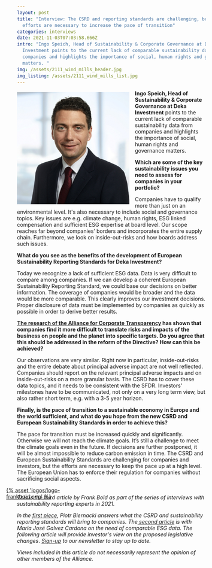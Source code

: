 ```yaml
---
layout: post
title: "Interview: The CSRD and reporting standards are challenging, but these
  efforts are necessary to increase the pace of transition"
categories: interviews
date: 2021-11-03T07:03:58.666Z
intro: "Ingo Speich, Head of Sustainability & Corporate Governance at Deka
  Investment points to the current lack of comparable sustainability data from
  companies and highlights the importance of social, human rights and governance
  matters. "
img: /assets/2111_wind_mills_header.jpg
img_listing: /assets/2111_wind_mills_list.jpg
---
```

<img src="/assets/2111_speich_ingo.jpg" style="float: left;width: 300px;height: 300px;padding-right: 15px; padding-bottom: 10px; margin-top: 5px;" alt="speich_ingo" title="speich_ingo" />

**Ingo Speich, Head of Sustainability & Corporate Governance at Deka Investment** points to the current lack of comparable sustainability data from companies and highlights the importance of social, human rights and governance matters.  

**Which are some of the key sustainability issues you need to assess for companies in your portfolio?**

Companies have to qualify more than just on an environmental level. It's also necessary to include social and governance topics. Key issues are e.g. climate change, human rights, ESG linked compensation and sufficient ESG expertise at board level. Our scope reaches far beyond companies’ borders and incorporates the entire supply chain. Furthermore, we look on inside-out-risks and how boards address such issues. 

**What do you see as the benefits of the development of European Sustainability Reporting Standards for Deka Investment?**

Today we recognize a lack of sufficient ESG data. Data is very difficult to compare among companies. If we can develop a coherent European Sustainability Reporting Standard, we could base our decisions on better information. The coverage of companies would be broader and the data would be more comparable. This clearly improves our investment decisions. Proper disclosure of data must be implemented by companies as quickly as possible in order to derive better results.

**[The research of the Alliance for Corporate Transparency](https://www.allianceforcorporatetransparency.org/) has shown that companies find it more difficult to translate risks and impacts of the business on people and the planet into specific targets. Do you agree that this should be addressed in the reform of the Directive? How can this be achieved?**

Our observations are very similar. Right now in particular, inside-out-risks and the entire debate about principal adverse impact are not well reflected. Companies should report on the relevant principal adverse impacts and on inside-out-risks on a more granular basis. The CSRD has to cover these data topics, and it needs to be consistent with the SFDR. Investors' milestones have to be communicated, not only on a very long term view, but also rather short term, e.g. with a 3-5 year horizon. 

**Finally, is the pace of transition to a sustainable economy in Europe and the world sufficient, and what do you hope from the new CSRD and European Sustainability Standards in order to achieve this?**

The pace for transition must be increased quickly and significantly. Otherwise we will not reach the climate goals. It’s still a challenge to meet the climate goals even in the future. If decisions are further postponed, it will be almost impossible to reduce carbon emission in time. The CSRD and European Sustainability Standards are challenging for companies and investors, but the efforts are necessary to keep the pace up at a high level. The European Union has to enforce their regulation for companies without sacrificing social aspects.  

<a href="https://en.frankbold.org/" style="
max-width: 200px;
display: block;
margin-left: -29px;
margin-bottom: -29px;">{% asset 'logos/logo-frankbold.png' %}</a>

*This is the third article by Frank Bold as part of the series of interviews with sustainability reporting experts in 2021.* 

*In the [first piece](bit.ly/3oxDX6G), Piotr Biernacki answers what the CSRD and sustainability reporting standards will bring to companies. The[ second article](https://www.allianceforcorporatetransparency.org/news/interview-sustainability-standards-are-needed-to-ensure-comparability-and-fair-competition-so-is-the-genuine-commitment-of-key-stakeholders-to-sustainability.html) is with Maria José Galvez Cardona on the need of comparable ESG data.* *The following article will provide investor's view on the proposed legislative changes*. *[Sign-up](https://purposeofcorporation.us10.list-manage.com/subscribe?u=66bafd0ef0d33f5bf8fbe1e87&id=113ab4bd34) to our newsletter to stay up to date.*

*Views included in this article do not necessarily represent the opinion of other members of the Alliance.*